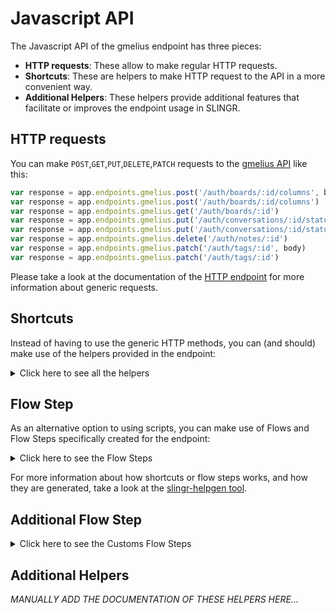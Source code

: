 # Javascript API

The Javascript API of the gmelius endpoint has three pieces:

- **HTTP requests**: These allow to make regular HTTP requests.
- **Shortcuts**: These are helpers to make HTTP request to the API in a more convenient way.
- **Additional Helpers**: These helpers provide additional features that facilitate or improves the endpoint usage in SLINGR.

## HTTP requests
You can make `POST`,`GET`,`PUT`,`DELETE`,`PATCH` requests to the [gmelius API](API_URL_HERE) like this:
```javascript
var response = app.endpoints.gmelius.post('/auth/boards/:id/columns', body)
var response = app.endpoints.gmelius.post('/auth/boards/:id/columns')
var response = app.endpoints.gmelius.get('/auth/boards/:id')
var response = app.endpoints.gmelius.put('/auth/conversations/:id/status', body)
var response = app.endpoints.gmelius.put('/auth/conversations/:id/status')
var response = app.endpoints.gmelius.delete('/auth/notes/:id')
var response = app.endpoints.gmelius.patch('/auth/tags/:id', body)
var response = app.endpoints.gmelius.patch('/auth/tags/:id')
```

Please take a look at the documentation of the [HTTP endpoint](https://github.com/slingr-stack/http-endpoint#javascript-api)
for more information about generic requests.

## Shortcuts

Instead of having to use the generic HTTP methods, you can (and should) make use of the helpers provided in the endpoint:
<details>
    <summary>Click here to see all the helpers</summary>

<br>

* API URL: '/token/introspection'
* HTTP Method: 'POST'
```javascript
app.endpoints.gmelius.token.introspection.post(bod)
```
---
* API URL: '/token/revocation'
* HTTP Method: 'POST'
```javascript
app.endpoints.gmelius.token.revocation.post(bod)
```
---
* API URL: '/auth/boards'
* HTTP Method: 'POST'
```javascript
app.endpoints.gmelius.boards.post(bod)
```
---
* API URL: '/auth/boards/:id/columns'
* HTTP Method: 'POST'
```javascript
app.endpoints.gmelius.boards.columns.post(id, bod)
```
---
* API URL: '/auth/boards/cards'
* HTTP Method: 'POST'
```javascript
app.endpoints.gmelius.boards.cards.post(bod)
```
---
* API URL: '/auth/boards/cards/:id/tags'
* HTTP Method: 'POST'
```javascript
app.endpoints.gmelius.boards.cards.tags.post(id, bod)
```
---
* API URL: '/auth/conversations/:id/notes'
* HTTP Method: 'POST'
```javascript
app.endpoints.gmelius.conversations.notes.post(id, bod)
```
---
* API URL: '/auth/conversations/:id/reply'
* HTTP Method: 'POST'
```javascript
app.endpoints.gmelius.conversations.reply.post(id, bod)
```
---
* API URL: '/auth/conversations/:id/tags'
* HTTP Method: 'POST'
```javascript
app.endpoints.gmelius.conversations.tags.post(id, bod)
```
---
* API URL: '/auth/sequences/enroll/:id'
* HTTP Method: 'POST'
```javascript
app.endpoints.gmelius.sequences.enroll.post(id, bod)
```
---
* API URL: '/auth/notes'
* HTTP Method: 'POST'
```javascript
app.endpoints.gmelius.notes.post(bod)
```
---
* API URL: '/auth/webhooks'
* HTTP Method: 'POST'
```javascript
app.endpoints.gmelius.webhooks.post(bod)
```
---
* API URL: '/me'
* HTTP Method: 'GET'
```javascript
app.endpoints.gmelius.me.get()
```
---
* API URL: '/auth/boards'
* HTTP Method: 'GET'
```javascript
app.endpoints.gmelius.boards.get()
```
---
* API URL: '/auth/boards/:id'
* HTTP Method: 'GET'
```javascript
app.endpoints.gmelius.boards.get(i)
```
---
* API URL: '/auth/boards/:id/columns'
* HTTP Method: 'GET'
```javascript
app.endpoints.gmelius.boards.columns.get(i)
```
---
* API URL: '/auth/boards/columns/:id'
* HTTP Method: 'GET'
```javascript
app.endpoints.gmelius.boards.columns.get(i)
```
---
* API URL: '/auth/boards/:id/cards'
* HTTP Method: 'GET'
```javascript
app.endpoints.gmelius.boards.cards.get(i)
```
---
* API URL: '/auth/boards/cards/:id'
* HTTP Method: 'GET'
```javascript
app.endpoints.gmelius.boards.cards.get(i)
```
---
* API URL: '/auth/sharedfolders'
* HTTP Method: 'GET'
```javascript
app.endpoints.gmelius.sharedfolders.get()
```
---
* API URL: '/auth/sharedfolders/:id'
* HTTP Method: 'GET'
```javascript
app.endpoints.gmelius.sharedfolders.get(i)
```
---
* API URL: '/auth/sharedfolders/:id/conversations'
* HTTP Method: 'GET'
```javascript
app.endpoints.gmelius.sharedfolders.conversations.get(i)
```
---
* API URL: '/auth/conversations/:id'
* HTTP Method: 'GET'
```javascript
app.endpoints.gmelius.conversations.get(i)
```
---
* API URL: '/auth/sequences'
* HTTP Method: 'GET'
```javascript
app.endpoints.gmelius.sequences.get()
```
---
* API URL: '/auth/sequences/:id'
* HTTP Method: 'GET'
```javascript
app.endpoints.gmelius.sequences.get(i)
```
---
* API URL: '/auth/webhooks'
* HTTP Method: 'GET'
```javascript
app.endpoints.gmelius.webhooks.get()
```
---
* API URL: '/auth/webhooks/:id'
* HTTP Method: 'GET'
```javascript
app.endpoints.gmelius.webhooks.get(i)
```
---
* API URL: '/auth/events'
* HTTP Method: 'GET'
```javascript
app.endpoints.gmelius.events.get()
```
---
* API URL: '/auth/boards/:id'
* HTTP Method: 'PUT'
```javascript
app.endpoints.gmelius.boards.put(id, bod)
```
---
* API URL: '/auth/conversations/:id/assignee'
* HTTP Method: 'PUT'
```javascript
app.endpoints.gmelius.conversations.assignee.put(id, bod)
```
---
* API URL: '/auth/conversations/:id/status'
* HTTP Method: 'PUT'
```javascript
app.endpoints.gmelius.conversations.status.put(id, bod)
```
---
* API URL: '/auth/notes/:id'
* HTTP Method: 'PUT'
```javascript
app.endpoints.gmelius.notes.put(id, bod)
```
---
* API URL: '/auth/boards/:id'
* HTTP Method: 'DELETE'
```javascript
app.endpoints.gmelius.boards.delete(i)
```
---
* API URL: '/auth/boards/columns/:id'
* HTTP Method: 'DELETE'
```javascript
app.endpoints.gmelius.boards.columns.delete(i)
```
---
* API URL: '/auth/boards/cards/:id'
* HTTP Method: 'DELETE'
```javascript
app.endpoints.gmelius.boards.cards.delete(i)
```
---
* API URL: '/auth/boards/cards/:id/tags/:tagId'
* HTTP Method: 'DELETE'
```javascript
app.endpoints.gmelius.boards.cards.tags.delete(id, tagI)
```
---
* API URL: '/auth/sequences/disenroll/:id'
* HTTP Method: 'DELETE'
```javascript
app.endpoints.gmelius.sequences.disenroll.delete(i)
```
---
* API URL: '/auth/notes/:id'
* HTTP Method: 'DELETE'
```javascript
app.endpoints.gmelius.notes.delete(i)
```
---
* API URL: '/auth/webhooks/:id'
* HTTP Method: 'DELETE'
```javascript
app.endpoints.gmelius.webhooks.delete(i)
```
---
* API URL: '/auth/boards/columns/:id'
* HTTP Method: 'PATCH'
```javascript
app.endpoints.gmelius.boards.columns.patch(id, bod)
```
---
* API URL: '/auth/boards/cards/:id'
* HTTP Method: 'PATCH'
```javascript
app.endpoints.gmelius.boards.cards.patch(id, bod)
```
---
* API URL: '/auth/tags/:id'
* HTTP Method: 'PATCH'
```javascript
app.endpoints.gmelius.tags.patch(id, bod)
```
---

</details>
    
## Flow Step

As an alternative option to using scripts, you can make use of Flows and Flow Steps specifically created for the endpoint: 
<details>
    <summary>Click here to see the Flow Steps</summary>

<br>



### Generic Flow Step

Generic flow step for full use of the entire endpoint and its services.

<h3>Inputs</h3>

<table>
    <thead>
    <tr>
        <th>Label</th>
        <th>Type</th>
        <th>Required</th>
        <th>Default</th>
        <th>Visibility</th>
        <th>Description</th>
    </tr>
    </thead>
    <tbody>
    <tr>
        <td>URL (Method)</td>
        <td>choice</td>
        <td>yes</td>
        <td> - </td>
        <td>Always</td>
        <td>
            This is the http method to be used against the endpoint. <br>
            Possible values are: <br>
            <i><strong>POST,GET,PUT,DELETE,PATCH</strong></i>
        </td>
    </tr>
    <tr>
        <td>URL (Path)</td>
        <td>choice</td>
        <td>yes</td>
        <td> - </td>
        <td>Always</td>
        <td>
            The url to which this endpoint will send the request. This is the exact service to which the http request will be made. <br>
            Possible values are: <br>
            <i><strong>/token/introspection<br>/token/revocation<br>/auth/boards<br>/auth/boards/{id}/columns<br>/auth/boards/cards<br>/auth/boards/cards/{id}/tags<br>/auth/conversations/{id}/notes<br>/auth/conversations/{id}/reply<br>/auth/conversations/{id}/tags<br>/auth/sequences/enroll/{id}<br>/auth/notes<br>/auth/webhooks<br>/me<br>/auth/boards<br>/auth/boards/{id}<br>/auth/boards/{id}/columns<br>/auth/boards/columns/{id}<br>/auth/boards/{id}/cards<br>/auth/boards/cards/{id}<br>/auth/sharedfolders<br>/auth/sharedfolders/{id}<br>/auth/sharedfolders/{id}/conversations<br>/auth/conversations/{id}<br>/auth/sequences<br>/auth/sequences/{id}<br>/auth/webhooks<br>/auth/webhooks/{id}<br>/auth/events<br>/auth/boards/{id}<br>/auth/conversations/{id}/assignee<br>/auth/conversations/{id}/status<br>/auth/notes/{id}<br>/auth/boards/{id}<br>/auth/boards/columns/{id}<br>/auth/boards/cards/{id}<br>/auth/boards/cards/{id}/tags/{tagId}<br>/auth/sequences/disenroll/{id}<br>/auth/notes/{id}<br>/auth/webhooks/{id}<br>/auth/boards/columns/{id}<br>/auth/boards/cards/{id}<br>/auth/tags/{id}<br></strong></i>
        </td>
    </tr>
    <tr>
        <td>Headers</td>
        <td>keyValue</td>
        <td>no</td>
        <td> - </td>
        <td>Always</td>
        <td>
            Used when you want to have a custom http header for the request.
        </td>
    </tr>
    <tr>
        <td>Query Params</td>
        <td>keyValue</td>
        <td>no</td>
        <td> - </td>
        <td>Always</td>
        <td>
            Used when you want to have a custom query params for the http call.
        </td>
    </tr>
    <tr>
        <td>Body</td>
        <td>json</td>
        <td>no</td>
        <td> - </td>
        <td>Always</td>
        <td>
            A payload of data can be sent to the server in the body of the request.
        </td>
    </tr>
    <tr>
        <td>Event</td>
        <td>dropDown</td>
        <td>no</td>
        <td> - </td>
        <td>Always</td>
        <td>
            Used to define event after the call. <br>
            Possible values are: <br>
            File Downloaded
        </td>
    </tr>
    <tr>
        <td>Override Settings</td>
        <td>boolean</td>
        <td>no</td>
        <td> false </td>
        <td>Always</td>
        <td></td>
    </tr>
    <tr>
        <td>Follow Redirect</td>
        <td>boolean</td>
        <td>no</td>
        <td> false </td>
        <td> overrideSettings </td>
        <td>Indicates that the resource has to be downloaded into a file instead of returning it in the response.</td>
    </tr>
    <tr>
        <td>Download</td>
        <td>boolean</td>
        <td>no</td>
        <td> false </td>
        <td> overrideSettings </td>
        <td>If true the method won't return until the file has been downloaded, and it will return all the information of the file.</td>
    </tr>
    <tr>
        <td>File name</td>
        <td>text</td>
        <td>no</td>
        <td></td>
        <td> overrideSettings </td>
        <td>If provided, the file will be stored with this name. If empty the file name will be calculated from the URL.</td>
    </tr>
    <tr>
        <td>Full response</td>
        <td> boolean </td>
        <td>no</td>
        <td> false </td>
        <td> overrideSettings </td>
        <td>Include extended information about response</td>
    </tr>
    <tr>
        <td>Connection Timeout</td>
        <td> number </td>
        <td>no</td>
        <td> 5000 </td>
        <td> overrideSettings </td>
        <td>Connect timeout interval, in milliseconds (0 = infinity).</td>
    </tr>
    <tr>
        <td>Read Timeout</td>
        <td> number </td>
        <td>no</td>
        <td> 60000 </td>
        <td> overrideSettings </td>
        <td>Read timeout interval, in milliseconds (0 = infinity).</td>
    </tr>
    </tbody>
</table>

<h3>Outputs</h3>

<table>
    <thead>
    <tr>
        <th>Name</th>
        <th>Type</th>
        <th>Description</th>
    </tr>
    </thead>
    <tbody>
    <tr>
        <td>response</td>
        <td>object</td>
        <td>
            Object resulting from the response to the endpoint call.
        </td>
    </tr>
    </tbody>
</table>


</details>

For more information about how shortcuts or flow steps works, and how they are generated, take a look at the [slingr-helpgen tool](https://github.com/slingr-stack/slingr-helpgen).

## Additional Flow Step


<details>
    <summary>Click here to see the Customs Flow Steps</summary>

<br>



### Custom Flow Steps Name

Description of Custom Flow Steps

*MANUALLY ADD THE DOCUMENTATION OF THESE FLOW STEPS HERE...*


</details>

## Additional Helpers
*MANUALLY ADD THE DOCUMENTATION OF THESE HELPERS HERE...*